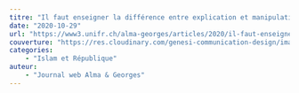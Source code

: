 ```yaml
---
titre: "Il faut enseigner la différence entre explication et manipulation de la doctrine religieuse"
date: "2020-10-29"
url: "https://www3.unifr.ch/alma-georges/articles/2020/il-faut-enseigner-la-difference-entre-explication-et-manipulation-de-la-doctrine-religieuse"
couverture: "https://res.cloudinary.com/genesi-communication-design/image/upload/v1606296980/ihei/couvertures/AG_Yahia_Pallacavini_Une-720x320_ndwx5v.jpg"
categories: 
	- "Islam et République"
auteur: 
	- "Journal web Alma & Georges"
---
```


